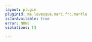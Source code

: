 ```yaml
---
layout: plugin
pluginId: me.levesque.marc.frc.mantle
isJarAvailable: true
error: NONE
violations: []

---
```

